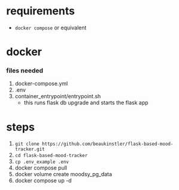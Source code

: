 # requirements

- `docker compose` or equivalent

# docker


### files needed
1. docker-compose.yml
2. .env
3. container_entrypoint/entrypoint.sh
    - this runs flask db upgrade and starts the flask app

# steps
1. `git clone https://github.com/beaukinstler/flask-based-mood-tracker.git`
1. `cd flask-based-mood-tracker`
1. `cp .env_example .env`
1. docker compose pull
2. docker volume create moodsy_pg_data
3. docker compose up -d

